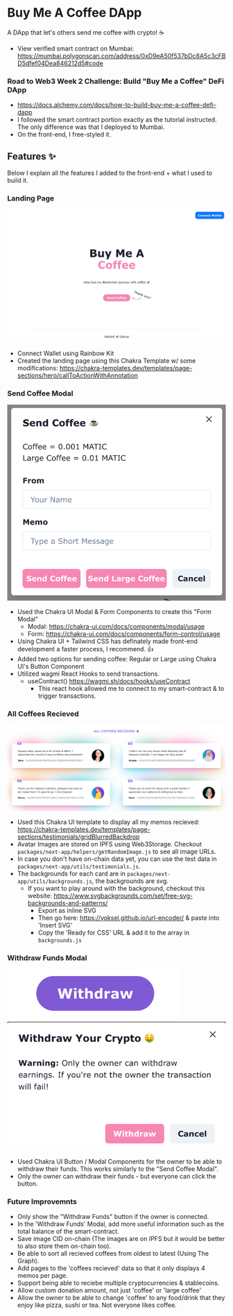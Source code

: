 # Buy Me A Coffee DApp

A DApp that let's others send me coffee with crypto! ☕️
* View verified smart contract on Mumbai: https://mumbai.polygonscan.com/address/0xD9eA50f537bDc8A5c3cFBD5dfef04Dea846212d5#code
### Road to Web3 Week 2 Challenge: Build "Buy Me a Coffee" DeFi DApp
* https://docs.alchemy.com/docs/how-to-build-buy-me-a-coffee-defi-dapp
* I followed the smart contract portion exactly as the tutorial instructed. The only difference was that I deployed to Mumbai. 
* On the front-end, I free-styled it. 

## Features ✨
Below I explain all the features I added to the front-end + what I used to build it. 
### Landing Page
![Figure 1](images/Landing.png)
* Connect Wallet using Rainbow Kit
* Created the landing page using this Chakra Template w/ some modifications: https://chakra-templates.dev/templates/page-sections/hero/callToActionWithAnnotation
### Send Coffee Modal
![Figure 2](images/SendCoffeeModal.png)
* Used the Chakra UI Modal & Form Components to create this "Form Modal"
  * Modal: https://chakra-ui.com/docs/components/modal/usage
  * Form: https://chakra-ui.com/docs/components/form-control/usage
* Using Chakra UI + Tailwind CSS has definately made front-end development a faster process, I recommend. 👍
* Added two options for sending coffee: Regular or Large using Chakra UI's Button Component
* Utilized wagmi React Hooks to send transactions. 
  * useContract() https://wagmi.sh/docs/hooks/useContract
    * This react hook allowed me to connect to my smart-contract & to trigger transactions. 

### All Coffees Recieved
![Figure 3](images/AllCoffeesRecieved.png)
* Used this Chakra UI template to display all my memos recieved: https://chakra-templates.dev/templates/page-sections/testimonials/gridBlurredBackdrop
* Avatar Images are stored on IPFS using Web3Storage. Checkout `packages/next-app/helpers/getRandomImage.js` to see all image URLs.
* In case you don't have on-chain data yet, you can use the test data in `packages/next-app/utils/testimonials.js`.
* The backgrounds for each card are in `packages/next-app/utils/backgrounds.js`, the backgrounds are svg. 
  * If you want to play around with the background, checkout this website: https://www.svgbackgrounds.com/set/free-svg-backgrounds-and-patterns/
    * Export as inline SVG
    * Then go here: https://yoksel.github.io/url-encoder/ & paste into 'Insert SVG'
    * Copy the 'Ready for CSS' URL & add it to the array in `backgrounds.js`

### Withdraw Funds Modal
![Figure 4](images/Withdraw.png)
![Figure 5](images/WithdrawModal.png)
* Used Chakra UI Button / Modal Components for the owner to be able to withdraw their funds. This works similarly to the "Send Coffee Modal".
* Only the owner can withdraw their funds - but everyone can click the button. 

### Future Improvemnts
* Only show the "Withdraw Funds" button if the owner is connected. 
* In the 'Withdraw Funds' Modal, add more useful information such as the total balance of the smart-contract.
* Save image CID on-chain (The images are on IPFS but it would be better to also store them on-chain too).
* Be able to sort all recieved coffees from oldest to latest (Using The Graph).
* Add pages to the 'coffees recieved' data so that it only displays 4 memos per page.
* Support being able to reciebe multiple cryptocurrencies & stablecoins.
* Allow custom donation amount, not just 'coffee' or 'large coffee'
* Allow the owner to be able to change 'coffee' to any food/drink that they enjoy like pizza, sushi or tea. Not everyone likes coffee.
